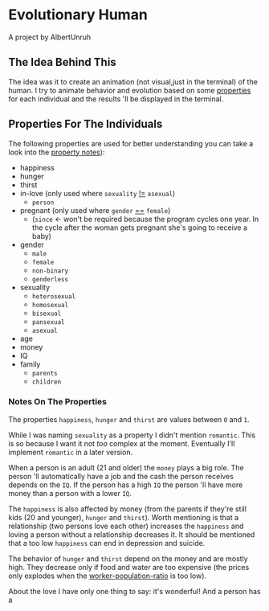 # Evolutionary Human
A project by AlbertUnruh


## The Idea Behind This
The idea was it to create an animation (not visual,just in the terminal) of the human.
I try to animate behavior and evolution based on some [properties][] for each individual
and the results 'll be displayed in the terminal.


## Properties For The Individuals
The following properties are used 
for better understanding you can take a look into the [property notes][]):
- happiness
- hunger
- thirst
- in-love (only used where ``sexuality`` [!=][] ``asexual``)
  - ``person``
- pregnant (only used where ``gender`` [==][] ``female``)
  - (``since`` <- won't be required because the program cycles one year.
    In the cycle after the woman gets pregnant she's going to receive a baby)
- gender
  - ``male``
  - ``female``
  - ``non-binary``
  - ``genderless``
- sexuality
  - ``heterosexual``
  - ``homosexual``
  - ``bisexual``
  - ``pansexual``
  - ``asexual``
- age
- money
- IQ
- family
  - ``parents``
  - ``children``


### Notes On The Properties
The properties ``happiness``, ``hunger`` and ``thirst`` are values between ``0``
and ``1``.

While I was naming ``sexuality`` as a property I didn't mention ``romantic``.
This is so because I want it not *too* complex at the moment. Eventually I'll
implement ``romantic`` in a later version.

When a person is an adult (21 and older) the ``money`` plays a big role. The person 'll
automatically have a job and the cash the person receives depends on the ``IQ``.
If the person has a high ``IQ`` the person 'll have more money than a person with a
lower ``IQ``.

The ``happiness`` is also affected by money (from the parents if they're still kids
(20 and younger), ``hunger`` and ``thirst``).
Worth mentioning is that a relationship (two persons love each other) increases the
``happiness`` and loving a person without a relationship decreases it.
It should be mentioned that a too low ``happiness`` can end in depression and suicide.

The behavior of ``hunger`` and ``thirst`` depend on the money and are mostly high.
They decrease only if food and water are too expensive (the prices only explodes when
the [worker-population-ratio][] is too low).

About the love I have only one thing to say: it's wonderful!
And a person has a 




[properties]: #properties-for-the-individuals
[property notes]: #notes-on-the-properties
[==]: "" "A is equal B"
[!=]: "" "A is not qual B"
[worker-population-ratio]: "" "WORKER / POPULATION = RATIO"

